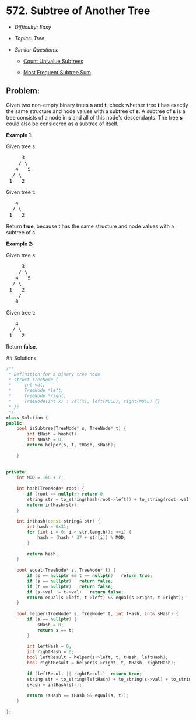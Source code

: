 # 572. Subtree of Another Tree

* *Difficulty: Easy*

* *Topics: Tree*

* *Similar Questions:*

  * [Count Univalue Subtrees](count-univalue-subtrees.md)

  * [Most Frequent Subtree Sum](most-frequent-subtree-sum.md)

## Problem:

<p>
Given two non-empty binary trees <b>s</b> and <b>t</b>, check whether tree <b>t</b> has exactly the same structure and node values with a subtree of <b>s</b>. A subtree of <b>s</b> is a tree consists of a node in <b>s</b> and all of this node's descendants. The tree <b>s</b> could also be considered as a subtree of itself.
</p>

<p><b>Example 1:</b><br>

Given tree s:
<pre>
     3
    / \
   4   5
  / \
 1   2
</pre>
Given tree t:
<pre>
   4 
  / \
 1   2
</pre>
Return <b>true</b>, because t has the same structure and node values with a subtree of s.
</p>

<p><b>Example 2:</b><br>

Given tree s:
<pre>
     3
    / \
   4   5
  / \
 1   2
    /
   0
</pre>
Given tree t:
<pre>
   4
  / \
 1   2
</pre>
Return <b>false</b>.
</p>
## Solutions:

```c++
/**
 * Definition for a binary tree node.
 * struct TreeNode {
 *     int val;
 *     TreeNode *left;
 *     TreeNode *right;
 *     TreeNode(int x) : val(x), left(NULL), right(NULL) {}
 * };
 */
class Solution {
public:
    bool isSubtree(TreeNode* s, TreeNode* t) {
        int tHash = hash(t);
        int sHash = 0;
        return helper(s, t, tHash, sHash);
        
    }
    
    
private:
    int MOD = 1e6 + 7;
    
    int hash(TreeNode* root) {
        if (root == nullptr) return 0;
        string str = to_string(hash(root->left)) + to_string(root->val) + to_string(hash(root->right));
        return intHash(str);
    }
    
    int intHash(const string& str) {
        int hash = 0x31;
        for (int i = 0; i < str.length(); ++i) {
            hash = (hash * 37 + str[i]) % MOD;
        }
        
        return hash;
    }
    
    bool equal(TreeNode* s, TreeNode* t) {
        if (s == nullptr && t == nullptr)   return true;
        if (s == nullptr)   return false;
        if (t == nullptr)   return false;
        if (s->val != t->val)   return false;
        return equal(s->left, t->left) && equal(s->right, t->right);
    }
    
    bool helper(TreeNode* s, TreeNode* t, int tHash, int& sHash) {
        if (s == nullptr) {
            sHash = 0;
            return s == t;
        }
        
        int leftHash = 0;
        int rightHash = 0;
        bool leftResult = helper(s->left, t, tHash, leftHash);
        bool rightResult = helper(s->right, t, tHash, rightHash);
        
        if (leftResult || rightResult)  return true;
        string str = to_string(leftHash) + to_string(s->val) + to_string(rightHash);
        sHash = intHash(str);
        
        return (sHash == tHash && equal(s, t));
    }
    
};
```

